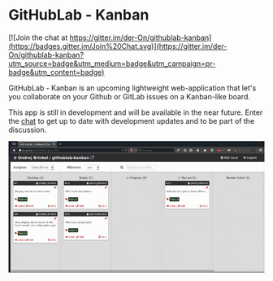 # GitHubLab - Kanban

[![Join the chat at https://gitter.im/der-On/githublab-kanban](https://badges.gitter.im/Join%20Chat.svg)](https://gitter.im/der-On/githublab-kanban?utm_source=badge&utm_medium=badge&utm_campaign=pr-badge&utm_content=badge)

GitHubLab - Kanban is an upcoming lightweight web-application that let's you collaborate on
your Github or GitLab issues on a Kanban-like board.

This app is still in development and will be available in the near future.
Enter the [chat](https://gitter.im/der-On/githublab-kanban) to get up to date with development updates
and to be part of the discussion.

![Screencast 2015-04-23](https://github.com/githublab-kanban/promo/raw/master/screencasts/screencast_2015-04-23.gif)
